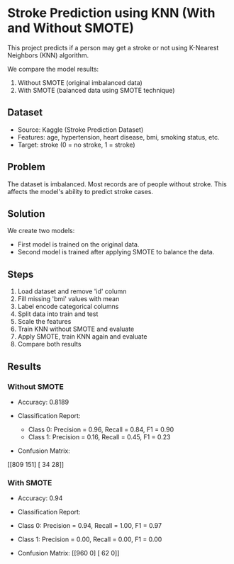 #  Stroke Prediction using KNN (With and Without SMOTE)

This project predicts if a person may get a stroke or not using K-Nearest Neighbors (KNN) algorithm.

We compare the model results:
1. Without SMOTE (original imbalanced data)
2. With SMOTE (balanced data using SMOTE technique)

## Dataset

- Source: Kaggle (Stroke Prediction Dataset)
- Features: age, hypertension, heart disease, bmi, smoking status, etc.
- Target: stroke (0 = no stroke, 1 = stroke)

## Problem

The dataset is imbalanced. Most records are of people without stroke. This affects the model's ability to predict stroke cases.

## Solution

We create two models:
- First model is trained on the original data.
- Second model is trained after applying SMOTE to balance the data.

## Steps

1. Load dataset and remove 'id' column
2. Fill missing 'bmi' values with mean
3. Label encode categorical columns
4. Split data into train and test
5. Scale the features
6. Train KNN without SMOTE and evaluate
7. Apply SMOTE, train KNN again and evaluate
8. Compare both results

## Results

### Without SMOTE

- Accuracy: 0.8189
- Classification Report:
  - Class 0: Precision = 0.96, Recall = 0.84, F1 = 0.90
  - Class 1: Precision = 0.16, Recall = 0.45, F1 = 0.23

- Confusion Matrix:

[[809 151]
[ 34 28]]


### With SMOTE

- Accuracy: 0.94
- Classification Report:
- Class 0: Precision = 0.94, Recall = 1.00, F1 = 0.97
- Class 1: Precision = 0.00, Recall = 0.00, F1 = 0.00

- Confusion Matrix:
[[960 0]
[ 62 0]]